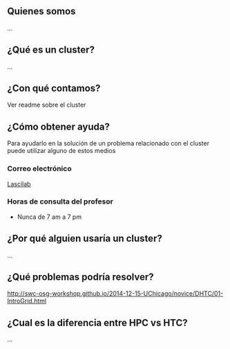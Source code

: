 ## Quienes somos
...

## ¿Qué es un cluster?
...

## ¿Con qué contamos?
Ver readme sobre el cluster

## ¿Cómo obtener ayuda?
Para ayudarlo en la solución de un problema relacionado con el cluster puede utilizar alguno
de estos medios

### Correo electrónico
[Lascilab](mailto:laboratorio.redesysd@correounivalle.edu.co )
### Horas de consulta del profesor
 - Nunca de 7 am  a 7 pm

## ¿Por qué alguien usaría un cluster?
...

## ¿Qué problemas podría resolver?
http://swc-osg-workshop.github.io/2014-12-15-UChicago/novice/DHTC/01-IntroGrid.html

## ¿Cual es la diferencia entre HPC vs HTC?
...
